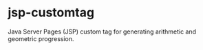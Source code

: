 # jsp-customtag
Java Server Pages (JSP) custom tag for generating arithmetic and geometric progression.
